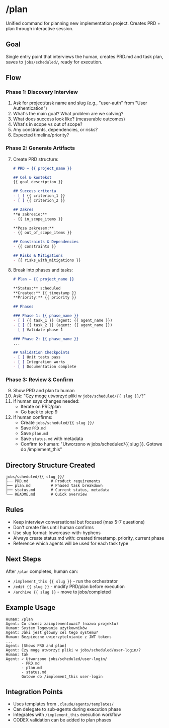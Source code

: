 # /plan

Unified command for planning new implementation project. Creates PRD + plan through interactive session.

## Goal
Single entry point that interviews the human, creates PRD.md and task plan, saves to `jobs/scheduled/`, ready for execution.

## Flow

### Phase 1: Discovery Interview
1. Ask for project/task name and slug (e.g., "user-auth" from "User Authentication")
2. What's the main goal? What problem are we solving?
3. What does success look like? (measurable outcomes)
4. What's in scope vs out of scope?
5. Any constraints, dependencies, or risks?
6. Expected timeline/priority?

### Phase 2: Generate Artifacts
7. Create PRD structure:
   ```markdown
   # PRD — {{ project_name }}

   ## Cel & kontekst
   {{ goal_description }}

   ## Success criteria
   - [ ] {{ criterion_1 }}
   - [ ] {{ criterion_2 }}

   ## Zakres
   **W zakresie:**
   - {{ in_scope_items }}

   **Poza zakresem:**
   - {{ out_of_scope_items }}

   ## Constraints & Dependencies
   - {{ constraints }}

   ## Risks & Mitigations
   - {{ risks_with_mitigations }}
   ```

8. Break into phases and tasks:
   ```markdown
   # Plan — {{ project_name }}

   **Status:** scheduled
   **Created:** {{ timestamp }}
   **Priority:** {{ priority }}

   ## Phases

   ### Phase 1: {{ phase_name }}
   - [ ] {{ task_1 }} (agent: {{ agent_name }})
   - [ ] {{ task_2 }} (agent: {{ agent_name }})
   - [ ] Validate phase 1

   ### Phase 2: {{ phase_name }}
   ...

   ## Validation Checkpoints
   - [ ] Unit tests pass
   - [ ] Integration works
   - [ ] Documentation complete
   ```

### Phase 3: Review & Confirm
9. Show PRD and plan to human
10. Ask: "Czy mogę utworzyć pliki w `jobs/scheduled/{{ slug }}/`?"
11. If human says changes needed:
    - Iterate on PRD/plan
    - Go back to step 9
12. If human confirms:
    - Create `jobs/scheduled/{{ slug }}/`
    - Save `PRD.md`
    - Save `plan.md`
    - Save `status.md` with metadata
    - Confirm to human: "Utworzono w jobs/scheduled/{{ slug }}. Gotowe do /implement_this"

## Directory Structure Created
```
jobs/scheduled/{{ slug }}/
├── PRD.md          # Product requirements
├── plan.md         # Phased task breakdown
├── status.md       # Current status, metadata
└── README.md       # Quick overview
```

## Rules
- Keep interview conversational but focused (max 5-7 questions)
- Don't create files until human confirms
- Use slug format: lowercase-with-hyphens
- Always create status.md with: created timestamp, priority, current phase
- Reference which agents will be used for each task type

## Next Steps
After `/plan` completes, human can:
- `/implement_this {{ slug }}` - run the orchestrator
- `/edit {{ slug }}` - modify PRD/plan before execution
- `/archive {{ slug }}` - move to jobs/completed

## Example Usage
```
Human: /plan
Agent: Co chcesz zaimplementować? (nazwa projektu)
Human: System logowania użytkowników
Agent: Jaki jest główny cel tego systemu?
Human: Bezpieczne uwierzytelnianie z JWT tokens
...
Agent: [Shows PRD and plan]
Agent: Czy mogę utworzyć pliki w jobs/scheduled/user-login/?
Human: tak
Agent: ✓ Utworzono jobs/scheduled/user-login/
       - PRD.md
       - plan.md
       - status.md
       Gotowe do /implement_this user-login
```

## Integration Points
- Uses templates from `.claude/agents/templates/`
- Can delegate to sub-agents during execution phase
- Integrates with `/implement_this` execution workflow
- CODEX validation can be added to plan phases
